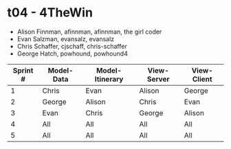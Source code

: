 # t04 - 4TheWin
* Alison Finnman, afinnman, afinnman, the girl coder
* Evan Salzman, evansalz, evansalz
* Chris Schaffer, cjschaff, chris-schaffer
* George Hatch, powhound, powhound4

Sprint # | Model-Data | Model-Itinerary | View-Server | View-Client
-------- | ---------- | --------------- | ----------- | -----------
1 | Chris |Evan |Alison | George
2 | George | Alison | Chris | Evan
3 | Evan | Chris | George | Alison
4 | All | All | All | All
5 | All | All | All | All
